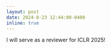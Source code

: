 ```yaml
---
layout: post
date: 2024-8-23 12:44:00-0400
inline: true
---
```


I will serve as a reviewer for ICLR 2025!